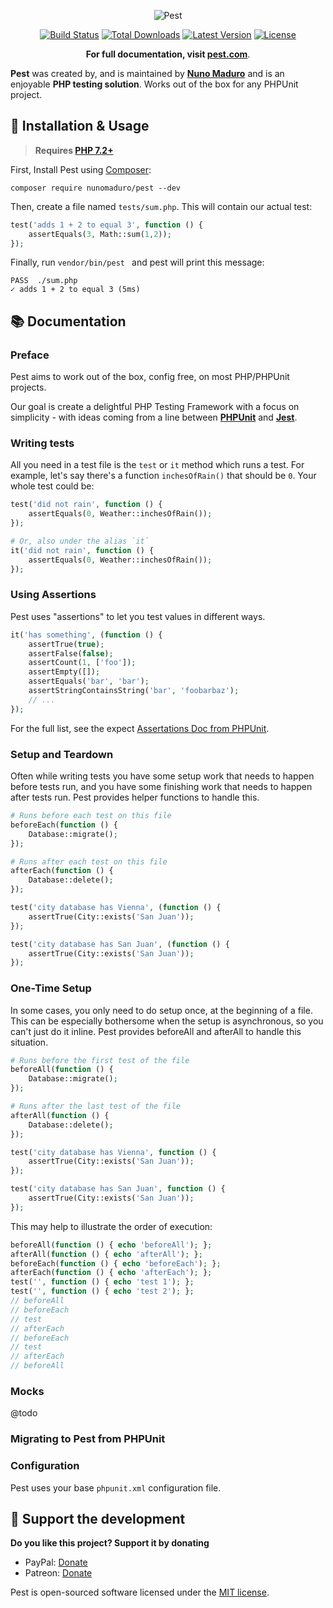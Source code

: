 <p align="center">

  <img alt="Pest" src="https://raw.githubusercontent.com/nunomaduro/pest/feat/first/art/logo.png" >

  <p align="center">
    <a href="https://travis-ci.org/nunomaduro/pest"><img src="https://img.shields.io/travis/nunomaduro/pest/master.svg" alt="Build Status"></a>
    <a href="https://packagist.org/packages/nunomaduro/pest"><img src="https://poser.pugx.org/nunomaduro/pest/d/total.svg" alt="Total Downloads"></a>
    <a href="https://packagist.org/packages/nunomaduro/pest"><img src="https://poser.pugx.org/nunomaduro/pest/v/stable.svg" alt="Latest Version"></a>
    <a href="https://packagist.org/packages/nunomaduro/pest"><img src="https://poser.pugx.org/nunomaduro/pest/license.svg" alt="License"></a>
  </p>
  <p align="center">
    <strong>For full documentation, visit <a href="https://pest.com">pest.com</a></strong>.
  </p>
</p>

**Pest** was created by, and is maintained by  **[Nuno Maduro](https://github.com/nunomaduro)**  and is an enjoyable **PHP testing solution**. Works out of the box for any PHPUnit project.

## 🚀 Installation & Usage

> **Requires [PHP 7.2+](https://php.net/releases/)**

First, Install Pest using [Composer](https://getcomposer.org):

```
composer require nunomaduro/pest --dev
```

Then, create a file named `tests/sum.php`. This will contain our actual test:
```php
test('adds 1 + 2 to equal 3', function () {
    assertEquals(3, Math::sum(1,2));
});
```

Finally, run `vendor/bin/pest ` and pest will print this message:

```
PASS  ./sum.php
✓ adds 1 + 2 to equal 3 (5ms)
```

## 📚 Documentation

### Preface

Pest aims to work out of the box, config free, on most PHP/PHPUnit projects.

Our goal is create a delightful PHP Testing Framework with a focus on simplicity - with ideas coming from a line between **[PHPUnit](https://phpunit.de)** and **[Jest](https://jestjs.io)**.

### Writing tests

All you need in a test file is the `test` or `it` method which runs a test. For example, let's say there's a function `inchesOfRain()` that should be `0`. Your whole test could be:

```php
test('did not rain', function () {
    assertEquals(0, Weather::inchesOfRain());
});

# Or, also under the alias `it`
it('did not rain', function () {
    assertEquals(0, Weather::inchesOfRain());
});
```

### Using Assertions

Pest uses "assertions" to let you test values in different ways.

```php
it('has something', (function () {
    assertTrue(true);
    assertFalse(false);
    assertCount(1, ['foo']);
    assertEmpty([]);
    assertEquals('bar', 'bar');
    assertStringContainsString('bar', 'foobarbaz');
    // ...
});
```

For the full list, see the expect [Assertations Doc from PHPUnit](https://phpunit.readthedocs.io/en/latest/assertions.html).

### Setup and Teardown

Often while writing tests you have some setup work that needs to happen before tests run, and you have some finishing work that needs to happen after tests run. Pest provides helper functions to handle this.

```php
# Runs before each test on this file
beforeEach(function () {
    Database::migrate();
});

# Runs after each test on this file
afterEach(function () {
    Database::delete();
});

test('city database has Vienna', (function () {
    assertTrue(City::exists('San Juan'));
});

test('city database has San Juan', (function () {
    assertTrue(City::exists('San Juan'));
});
```

### One-Time Setup

In some cases, you only need to do setup once, at the beginning of a file. This can be especially bothersome when the setup is asynchronous, so you can't just do it inline. Pest provides beforeAll and afterAll to handle this situation.

```php
# Runs before the first test of the file
beforeAll(function () {
    Database::migrate();
});

# Runs after the last test of the file
afterAll(function () {
    Database::delete();
});

test('city database has Vienna', function () {
    assertTrue(City::exists('San Juan'));
});

test('city database has San Juan', function () {
    assertTrue(City::exists('San Juan'));
});
```

This may help to illustrate the order of execution:

```php
beforeAll(function () { echo 'beforeAll'); };
afterAll(function () { echo 'afterAll'); };
beforeEach(function () { echo 'beforeEach'); };
afterEach(function () { echo 'afterEach'); };
test('', function () { echo 'test 1'); };
test('', function () { echo 'test 2'); };
// beforeAll
// beforeEach
// test
// afterEach
// beforeEach
// test
// afterEach
// beforeAll
```

### Mocks

@todo

### Migrating to Pest from PHPUnit

### Configuration

Pest uses your base `phpunit.xml` configuration file.

## 💖 Support the development
**Do you like this project? Support it by donating**

- PayPal: [Donate](https://www.paypal.com/cgi-bin/webscr?cmd=_s-xclick&hosted_button_id=66BYDWAT92N6L)
- Patreon: [Donate](https://www.patreon.com/nunomaduro)

Pest is open-sourced software licensed under the [MIT license](LICENSE.md).
